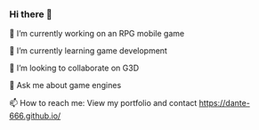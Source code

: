 ### Hi there 👋

🔭 I’m currently working on an RPG mobile game

🌱 I’m currently learning game development

👯 I’m looking to collaborate on G3D

💬 Ask me about game engines

📫 How to reach me: View my portfolio and contact https://dante-666.github.io/

<!--
**Dante-666/Dante-666** is a ✨ _special_ ✨ repository because its `README.md` (this file) appears on your GitHub profile.

Here are some ideas to get you started:

- 🤔 I’m looking for help with ...
- 
- 😄 Pronouns: ...
- ⚡ Fun fact: ...
-->
